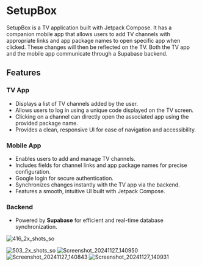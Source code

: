 
# SetupBox

SetupBox is a TV application built with Jetpack Compose. It has a companion mobile app that allows users to add TV channels with appropriate links and app package names to open specific app when clicked. These changes will then be reflected on the TV. Both the TV app and the mobile app communicate through a Supabase backend.

## Features

### TV App
- Displays a list of TV channels added by the user.
- Allows users to log in using a unique code displayed on the TV screen.
- Clicking on a channel can directly open the associated app using the provided package name.
- Provides a clean, responsive UI for ease of navigation and accessibility.

### Mobile App
- Enables users to add and manage TV channels.
 - Includes fields for channel links and app package names for precise configuration.
- Google login for secure authentication.
- Synchronizes changes instantly with the TV app via the backend.
- Features a smooth, intuitive UI built with Jetpack Compose.

### Backend
- Powered by **Supabase** for efficient and real-time database synchronization.


 
  
![416_2x_shots_so](https://github.com/user-attachments/assets/31d091be-1540-450d-87cf-6d17e6199a88)


![503_2x_shots_so](https://github.com/user-attachments/assets/f921d293-dddb-4d3e-8c14-cc9f4dd29ad8)
![Screenshot_20241127_140950](https://github.com/user-attachments/assets/b5c6c907-fab0-448c-b197-20d82c0b592d)
![Screenshot_20241127_140843](https://github.com/user-attachments/assets/d703432d-eb11-4e0d-bd54-57cf82eba7e9)
![Screenshot_20241127_140931](https://github.com/user-attachments/assets/bf0e4e1b-3f4c-4aa3-b844-3e5f1f5859d1)

